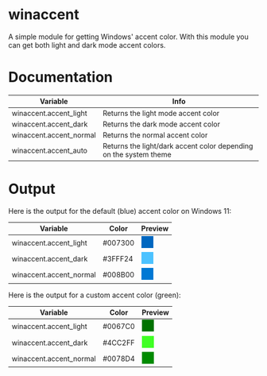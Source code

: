 # winaccent
A simple module for getting Windows' accent color. With this module you can get both light and dark mode accent colors.

# Documentation

| Variable | Info |
|----------|------|
| winaccent.accent_light | Returns the light mode accent color
| winaccent.accent_dark | Returns the dark mode accent color
| winaccent.accent_normal | Returns the normal accent color
| winaccent.accent_auto | Returns the light/dark accent color depending on the system theme

# Output
Here is the output for the default (blue) accent color on Windows 11:

| Variable | Color | Preview |
|----------|-------|-------|
| winaccent.accent_light | #007300 | <img src="https://github.com/Valer100/winaccent/blob/main/assets/colors/accent_light.png?raw=true"> |
| winaccent.accent_dark | #3FFF24 | <img src="https://github.com/Valer100/winaccent/blob/main/assets/colors/accent_dark.png?raw=true"> |
| winaccent.accent_normal | #008B00 | <img src="https://github.com/Valer100/winaccent/blob/main/assets/colors/accent_normal.png?raw=true"> |

Here is the output for a custom accent color (green):

| Variable | Color | Preview |
|----------|-------|-------|
| winaccent.accent_light | #0067C0 | <img src="https://github.com/Valer100/winaccent/blob/main/assets/colors/accent_light_green.png?raw=true"> |
| winaccent.accent_dark | #4CC2FF | <img src="https://github.com/Valer100/winaccent/blob/main/assets/colors/accent_dark_green.png?raw=true"> |
| winaccent.accent_normal | #0078D4 | <img src="https://github.com/Valer100/winaccent/blob/main/assets/colors/accent_normal_green.png?raw=true"> |